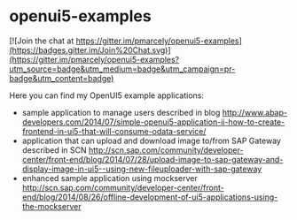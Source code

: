 openui5-examples
================

[![Join the chat at https://gitter.im/pmarcely/openui5-examples](https://badges.gitter.im/Join%20Chat.svg)](https://gitter.im/pmarcely/openui5-examples?utm_source=badge&utm_medium=badge&utm_campaign=pr-badge&utm_content=badge)

Here you can find my OpenUI5 example applications:
- sample application to manage users described in blog http://www.abap-developers.com/2014/07/simple-openui5-application-ii-how-to-create-frontend-in-ui5-that-will-consume-odata-service/
- application that can upload and download image to/from SAP Gateway described in SCN http://scn.sap.com/community/developer-center/front-end/blog/2014/07/28/upload-image-to-sap-gateway-and-display-image-in-ui5--using-new-fileuploader-with-sap-gateway
- enhanced sample application using mockserver http://scn.sap.com/community/developer-center/front-end/blog/2014/08/26/offline-development-of-ui5-applications-using-the-mockserver

